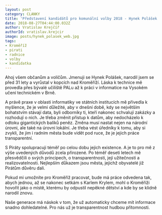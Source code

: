 ```yaml
---
layout: post
category: CLANKY
title: 'Představení kandidátů pro komunální volby 2018 - Hynek Polášek'
date: 2018-08-27T04:44:00.032Z
author: Vratislav Krejčíř
authorId: vratislav.krejcir
image: posts/hynek_polasek_web.jpg
tags: 
- Kroměříž
- pirati 
- radnice 
- volby
- kandidatka
---
```


Ahoj všem občanům a voličům. Jmenuji se Hynek Polášek, narodil jsem se před 31 lety a vyrůstal v kopcích nad Kroměříží. Láska k technice mě provedla přes bývalé učiliště PALu až k práci v informatice na Vysokém učení technickém v Brně. 

A právě praxe v oblasti informatiky ve státních institucích mě přivedla k myšlence, že je velmi důležité, aby v dnešní době, kdy se největším bohatstvím stávají data, byli odborníky ti, kteří nakonec schvalují zakázky a rozhodují o nich. Je třeba změnit přístup k datům, aby nedocházelo k odtoku gigantických balíků peněz. Změna musí nastat nejen na národní úrovni, ale také na úrovni lokální. Je třeba vést úředníky k tomu, aby si zvykli, že jim i radním města bude vidět pod ruce, že je jejich práce transparentní.

S Piráty spolupracuji téměř po celou dobu jejich existence. A je to pro mě z výše uvedených důvodů zcela přirozené. Po téměř deseti letech mě přesvědčili o svých principech, o transparentnosti, její užitečnosti a realizovatelnosti. Nejlepším důkazem jsou města, jejichž obyvatelé již Pirátům důvěru dali. 

Pokud mi umožníte pro Kroměříž pracovat, bude má práce odvedena tak, abych jednou, až se nakonec setkám s Karlem Krylem, mohl o Kroměříži hovořit jako o místě, kterému by odpustil nepěkné dětství a kde by se klidně narodil znovu.

Naše generace má náskok v tom, že už automaticky chceme mít informace snadno dohledatelné. Pro nás už je transparentnost hudbou přítomnosti.
